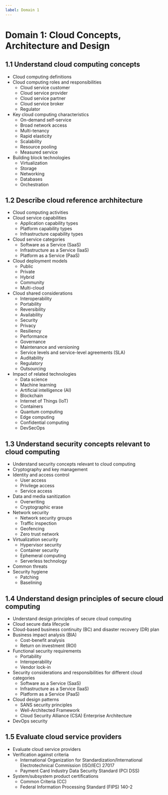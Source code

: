 ```yaml
---
label: Domain 1
---
```


# Domain 1: Cloud Concepts, Architecture and Design

## 1.1 Understand cloud computing concepts

- Cloud computing definitions
- Cloud computing roles and responsibilities
  - Cloud service customer
  - Cloud service provider
  - Cloud service partner
  - Cloud service broker
  - Regulator
- Key cloud computing characteristics
  - On-demand self-service
  - Broad network access
  - Multi-tenancy
  - Rapid elasticity
  - Scalability
  - Resource pooling
  - Measured service
- Building block technologies
  - Virtualization
  - Storage
  - Networking
  - Databases
  - Orchestration
  
## 1.2 Describe cloud reference archhitecture

- Cloud computing activities
- Cloud service capabilities
  - Application capability types
  - Platform capability types
  - Infrastructure capability types
- Cloud service categories
  - Software as a Service (SaaS)
  - Infrastructure as a Service (IaaS)
  - Platform as a Service (PaaS)
- Cloud deployment models
  - Public
  - Private
  - Hybrid
  - Community
  - Multi-cloud
- Cloud shared considerations
  - Interoperability
  - Portability
  - Reversibility
  - Availability
  - Security
  - Privacy
  - Resiliency
  - Performance
  - Governance
  - Maintenance and versioning
  - Service levels and service-level agreements (SLA)
  - Auditability
  - Regulatory
  - Outsourcing
- Impact of related technologies
  - Data science
  - Machine learning
  - Artificial intelligence (AI)
  - Blockchain
  - Internet of Things (IoT)
  - Containers
  - Quantum computing
  - Edge computing
  - Confidential computing
  - DevSecOps

## 1.3 Understand security concepts relevant to cloud computing

- Understand security concepts relevant to cloud computing
- Cryptography and key management
- Identity and access control
  - User access
  - Privilege access
  - Service access
- Data and media sanitization
  - Overwriting
  - Cryptographic erase
- Network security
  - Network security groups
  - Traffic inspection
  - Geofencing
  - Zero trust network
- Virtualization security
  - Hypervisor security
  - Container security
  - Ephemeral computing
  - Serverless technology
- Common threats
- Security hygiene
  - Patching
  - Baselining

## 1.4 Understand design principles of secure cloud computing

- Understand design principles of secure cloud computing
- Cloud secure data lifecycle
- Cloud-based business continuity (BC) and disaster recovery (DR) plan
- Business impact analysis (BIA)
  - Cost-benefit analysis
  - Return on investment (ROI)
- Functional security requirements
  - Portability
  - Interoperability
  - Vendor lock-in
- Security considerations and responsibilities for different cloud categories
  - Software as a Service (SaaS)
  - Infrastructure as a Service (IaaS)
  - Platform as a Service (PaaS)
- Cloud design patterns
  - SANS security principles
  - Well-Architected Framework
  - Cloud Security Alliance (CSA) Enterprise Architecture
- DevOps security

## 1.5 Evaluate cloud service providers

- Evaluate cloud service providers
- Verification against criteria
  - International Organization for Standardization/International Electrotechnical Commission (ISO/IEC) 27017
  - Payment Card Industry Data Security Standard (PCI DSS)
- System/subsystem product certifications
  - Common Criteria (CC)
  - Federal Information Processing Standard (FIPS) 140-2
